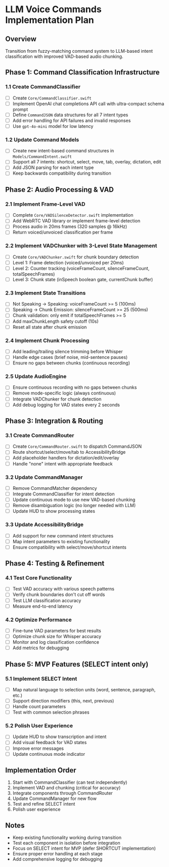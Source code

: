 # LLM Voice Commands Implementation Plan

## Overview
Transition from fuzzy-matching command system to LLM-based intent classification with improved VAD-based audio chunking.

## Phase 1: Command Classification Infrastructure

### 1.1 Create CommandClassifier
- [ ] Create `Core/CommandClassifier.swift` 
- [ ] Implement OpenAI chat completions API call with ultra-compact schema prompt
- [ ] Define `CommandJSON` data structures for all 7 intent types
- [ ] Add error handling for API failures and invalid responses
- [ ] Use `gpt-4o-mini` model for low latency

### 1.2 Update Command Models
- [ ] Create new intent-based command structures in `Models/CommandIntent.swift`
- [ ] Support all 7 intents: shortcut, select, move, tab, overlay, dictation, edit
- [ ] Add JSON parsing for each intent type
- [ ] Keep backwards compatibility during transition

## Phase 2: Audio Processing & VAD

### 2.1 Implement Frame-Level VAD
- [ ] Complete `Core/VADSilenceDetector.swift` implementation
- [ ] Add WebRTC VAD library or implement frame-level detection
- [ ] Process audio in 20ms frames (320 samples @ 16kHz)
- [ ] Return voiced/unvoiced classification per frame

### 2.2 Implement VADChunker with 3-Level State Management
- [ ] Create `Core/VADChunker.swift` for chunk boundary detection
- [ ] Level 1: Frame detection (voiced/unvoiced per 20ms)
- [ ] Level 2: Counter tracking (voiceFrameCount, silenceFrameCount, totalSpeechFrames)
- [ ] Level 3: Chunk state (inSpeech boolean gate, currentChunk buffer)

### 2.3 Implement State Transitions
- [ ] Not Speaking → Speaking: voiceFrameCount >= 5 (100ms)
- [ ] Speaking → Chunk Emission: silenceFrameCount >= 25 (500ms)
- [ ] Chunk validation: only emit if totalSpeechFrames >= 5
- [ ] Add maxChunkLength safety cutoff (10s)
- [ ] Reset all state after chunk emission

### 2.4 Implement Chunk Processing
- [ ] Add leading/trailing silence trimming before Whisper
- [ ] Handle edge cases (brief noise, mid-sentence pauses)
- [ ] Ensure no gaps between chunks (continuous recording)

### 2.5 Update AudioEngine
- [ ] Ensure continuous recording with no gaps between chunks
- [ ] Remove mode-specific logic (always continuous)
- [ ] Integrate VADChunker for chunk detection
- [ ] Add debug logging for VAD states every 2 seconds

## Phase 3: Integration & Routing

### 3.1 Create CommandRouter
- [ ] Create `Core/CommandRouter.swift` to dispatch CommandJSON
- [ ] Route shortcut/select/move/tab to AccessibilityBridge
- [ ] Add placeholder handlers for dictation/edit/overlay
- [ ] Handle "none" intent with appropriate feedback

### 3.2 Update CommandManager
- [ ] Remove CommandMatcher dependency
- [ ] Integrate CommandClassifier for intent detection
- [ ] Update continuous mode to use new VAD-based chunking
- [ ] Remove disambiguation logic (no longer needed with LLM)
- [ ] Update HUD to show processing states

### 3.3 Update AccessibilityBridge
- [ ] Add support for new command intent structures
- [ ] Map intent parameters to existing functionality
- [ ] Ensure compatibility with select/move/shortcut intents

## Phase 4: Testing & Refinement

### 4.1 Test Core Functionality
- [ ] Test VAD accuracy with various speech patterns
- [ ] Verify chunk boundaries don't cut off words
- [ ] Test LLM classification accuracy
- [ ] Measure end-to-end latency

### 4.2 Optimize Performance
- [ ] Fine-tune VAD parameters for best results
- [ ] Optimize chunk size for Whisper accuracy
- [ ] Monitor and log classification confidence
- [ ] Add metrics for debugging

## Phase 5: MVP Features (SELECT intent only)

### 5.1 Implement SELECT Intent
- [ ] Map natural language to selection units (word, sentence, paragraph, etc.)
- [ ] Support direction modifiers (this, next, previous)
- [ ] Handle count parameters
- [ ] Test with common selection phrases

### 5.2 Polish User Experience
- [ ] Update HUD to show transcription and intent
- [ ] Add visual feedback for VAD states
- [ ] Improve error messages
- [ ] Update continuous mode indicator

## Implementation Order

1. Start with CommandClassifier (can test independently)
2. Implement VAD and chunking (critical for accuracy)
3. Integrate components through CommandRouter
4. Update CommandManager for new flow
5. Test and refine SELECT intent
6. Polish user experience

## Notes

- Keep existing functionality working during transition
- Test each component in isolation before integration
- Focus on SELECT intent for MVP (defer SHORTCUT implementation)
- Ensure proper error handling at each stage
- Add comprehensive logging for debugging